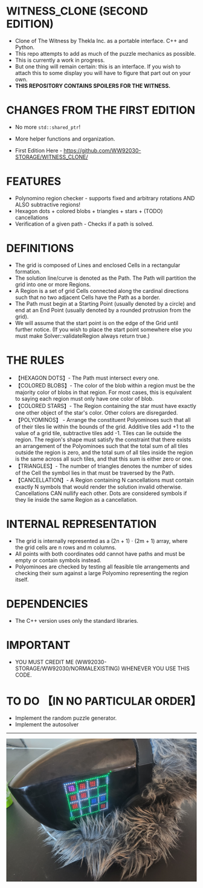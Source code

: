 # WITNESS_CLONE (SECOND EDITION)

- Clone of The Witness by Thekla Inc. as a portable interface. C++ and Python.
- This repo attempts to add as much of the puzzle mechanics as possible.
  <br/>
- This is currently a work in progress.
- But one thing will remain certain: this is an interface. If you wish to attach this to some display you will have to figure that part out on your own.
- **THIS REPOSITORY CONTAINS SPOILERS FOR THE WITNESS.**

# CHANGES FROM THE FIRST EDITION

- No more `std::shared_ptr`!
- More helper functions and organization.

- First Edition Here - https://github.com/WW92030-STORAGE/WITNESS_CLONE/

# FEATURES

- Polynomino region checker - supports fixed and arbitrary rotations AND ALSO subtractive regions!
- Hexagon dots + colored blobs + triangles + stars + (TODO) cancellations
- Verification of a given path - Checks if a path is solved.
<!-- 
- Game interface - Wrapper class for grids that can process inputs. (You will have to provide the inputs yourself.)
- Grid solver - Automatically solves puzzle grids. Be warned that the current algorithm takes a long time to solve boards (grid cells) larger than 4x4.
- Random puzzle generator - Choose among certain presets.
-->


# DEFINITIONS

- The grid is composed of Lines and enclosed Cells in a rectangular formation.
- The solution line/curve is denoted as the Path. The Path will partition the grid into one or more Regions.
- A Region is a set of grid Cells connected along the cardinal directions such that no two adjacent Cells have the Path as a border.
- The Path must begin at a Starting Point (usually denoted by a circle) and end at an End Point (usually denoted by a rounded protrusion from the grid).
- We will assume that the start point is on the edge of the Grid until further notice. (If you wish to place the start point somewhere else you must make Solver::validateRegion always return true.)

# THE RULES

- 【HEXAGON DOTS】- The Path must intersect every one.
- 【COLORED BLOBS】- The color of the blob within a region must be the majority color of blobs in that region. For most cases, this is equivalent to saying each region must only have one color of blob.
- 【COLORED STARS】- The Region containing the star must have exactly one other object of the star's color. Other colors are disregarded.
- 【POLYOMINOS】 - Arrange the constituent Polyominoes such that all of their tiles lie within the bounds of the grid. Additive tiles add +1 to the value of a grid tile, subtractive tiles add -1. Tiles can lie outside the region. The region's shape must satisfy the constraint that there exists an arrangement of the Polyominoes such that the total sum of all tiles outside the region is zero, and the total sum of all tiles inside the region is the same across all such tiles, and that this sum is either zero or one.
- 【TRIANGLES】- The number of triangles denotes the number of sides of the Cell the symbol lies in that must be traversed by the Path.
- 【CANCELLATION】- A Region containing N cancellations must contain exactly N symbols that would render the solution invalid otherwise. Cancellations CAN nullify each other. Dots are considered symbols if they lie inside the same Region as a cancellation.

# INTERNAL REPRESENTATION

- The grid is internally represented as a (2n + 1) ⋅ (2m + 1) array, where the grid cells are n rows and m columns.
- All points with both coordinates odd cannot have paths and must be empty or contain symbols instead.
- Polyominoes are checked by testing all feasible tile arrangements and checking their sum against a large Polyomino representing the region itself.

# DEPENDENCIES

- The C++ version uses only the standard libraries.

# IMPORTANT

- YOU MUST CREDIT ME (WW92030-STORAGE/WW92030/NORMALEXISTING) WHENEVER YOU USE THIS CODE.

# TO DO 【IN NO PARTICULAR ORDER】

- Implement the random puzzle generator.
- Implement the autosolver

---

![Example!](examples/blobsimproved.jpg?raw=true)
